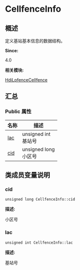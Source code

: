 # CellfenceInfo


## 概述

定义基站基本信息的数据结构。

**Since:**

4.0

**相关模块:**

[HdiLpfenceCellfence](_hdi_lpfence_cellfence.md)


## 汇总


### Public 属性

  | 名称 | 描述 | 
| -------- | -------- |
| [lac](#lac) | unsigned&nbsp;int<br/>基站号 | 
| [cid](#cid) | unsigned&nbsp;long<br/>小区号 | 


## 类成员变量说明


### cid

  
```
unsigned long CellfenceInfo::cid
```

**描述:**

小区号


### lac

  
```
unsigned int CellfenceInfo::lac
```

**描述:**

基站号
